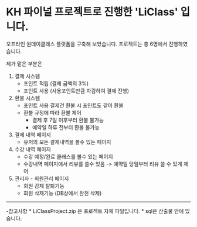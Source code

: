 # KH 파이널 프로젝트로 진행한 'LiClass' 입니다.

오프라인 원데이클래스 플랫폼을 구축해 보았습니다.
프로젝트는 총 6명에서 진행하였습니다.

제가 맡은 부분은 
1. 결제 시스템
    * 포인트 적립 (결제 금액의 3%)
    * 포인트 사용 (사용포인트만큼 차감하여 결제 진행)
2. 환불 시스템 
    * 포인트 사용 결제건 환불 시 포인트도 같이 환불
    * 환불 규정에 따라 환불 제어
      - 결제 후 7일 이후부터 환불 불가능
      - 예약일 하루 전부터 환불 불가능
3. 결제 내역 페이지
    * 유저의 모든 결제내역을 볼수 있는 페이지
4. 수강 내역 페이지
    * 수강 예정/완료 클래스를 볼수 있는 페이지
    * 수강내역 페이지에서 리뷰를 쓸수 있음 -> 예약일 당일부터 리뷰 쓸 수 있게 제어
5. 관리자 - 회원관리 페이지
    * 회원 강제 탈퇴기능 
    * 회원 삭제기능 (DB상에서 완전 삭제)


------------------------------------------------
-참고사항 
    * LiClassProject.zip 은 프로젝트 자체 파일입니다.
    * sql은 산출물 안에 있습니다.

